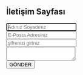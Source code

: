  
<!DOCTYPE html>
<html>
<head>
    <title></title>
</head>
 
<body>
    <div class="container">
        <form id="contact" action="" method="">
            <h2>İletişim Sayfası</h2>
            <div class="form-control">
                <input placeholder="Adınız Soyadınız" type="text" required autofocus>
            </div>
            <div class="form-control">
                <input placeholder="E-Posta Adresiniz" type="email" required>
            </div>
            <div class="form-control">
                <input placeholder="şifrenizi giriniz" type="text" required>
            </div>
            <div class="form-control">
                <textarea placeholder="" required></textarea>
            </div>
            <div class="form-control">
                <button name="submit" type="submit" id="submit">GÖNDER</button>
            </div>
        </form>
    </div>
</body>
</html>
 
